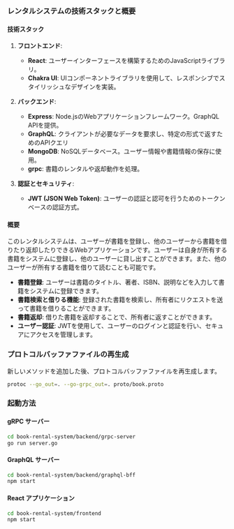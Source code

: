 ### レンタルシステムの技術スタックと概要

#### 技術スタック

1. **フロントエンド**:
   - **React**: ユーザーインターフェースを構築するためのJavaScriptライブラリ。
   - **Chakra UI**: UIコンポーネントライブラリを使用して、レスポンシブでスタイリッシュなデザインを実装。

2. **バックエンド**:
   - **Express**: Node.jsのWebアプリケーションフレームワーク。GraphQL APIを提供。
   - **GraphQL**: クライアントが必要なデータを要求し、特定の形式で返すためのAPIクエリ
   - **MongoDB**: NoSQLデータベース。ユーザー情報や書籍情報の保存に使用。
   -  **grpc**: 書籍のレンタルや返却動作を処理。

3. **認証とセキュリティ**:
   - **JWT (JSON Web Token)**: ユーザーの認証と認可を行うためのトークンベースの認証方式。

<!-- 4. **インフラ**:
   - **Docker**: アプリケーションをコンテナ化し、どこでも実行可能にするためのコンテナ技術。
   - **Kubernetes (AKS)**: Azure Kubernetes Serviceを利用して、コンテナ化されたアプリケーションをスケーラブルにデプロイ、管理。
   - **Azure Container Registry (ACR)**: Dockerイメージをホスティングするためのプライベートレジストリ。
   - **Azure Kubernetes Service (AKS)**: Kubernetesクラスターを管理するためのAzureのマネージドサービス。 -->

#### 概要

このレンタルシステムは、ユーザーが書籍を登録し、他のユーザーから書籍を借りたり返却したりできるWebアプリケーションです。ユーザーは自身が所有する書籍をシステムに登録し、他のユーザーに貸し出すことができます。また、他のユーザーが所有する書籍を借りて読むことも可能です。

- **書籍登録**: ユーザーは書籍のタイトル、著者、ISBN、説明などを入力して書籍をシステムに登録できます。
- **書籍検索と借りる機能**: 登録された書籍を検索し、所有者にリクエストを送って書籍を借りることができます。
- **書籍返却**: 借りた書籍を返却することで、所有者に返すことができます。
- **ユーザー認証**: JWTを使用して、ユーザーのログインと認証を行い、セキュアにアクセスを管理します。




### プロトコルバッファファイルの再生成

新しいメソッドを追加した後、プロトコルバッファファイルを再生成します。

```sh
protoc --go_out=. --go-grpc_out=. proto/book.proto
```

### 起動方法

#### gRPC サーバー

```sh
cd book-rental-system/backend/grpc-server
go run server.go
```

#### GraphQL サーバー

```sh
cd book-rental-system/backend/graphql-bff
npm start
```

#### React アプリケーション

```sh
cd book-rental-system/frontend
npm start
```






